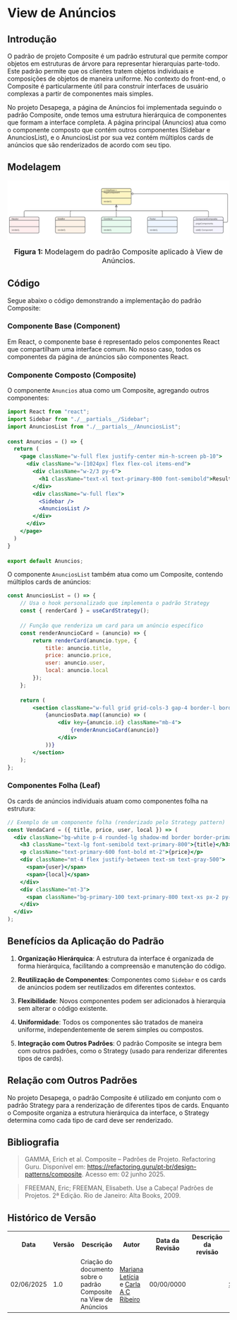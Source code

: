 # View de Anúncios

## Introdução

O padrão de projeto Composite é um padrão estrutural que permite compor objetos em estruturas de árvore para representar hierarquias parte-todo. Este padrão permite que os clientes tratem objetos individuais e composições de objetos de maneira uniforme. No contexto do front-end, o Composite é particularmente útil para construir interfaces de usuário complexas a partir de componentes mais simples.

No projeto Desapega, a página de Anúncios foi implementada seguindo o padrão Composite, onde temos uma estrutura hierárquica de componentes que formam a interface completa. A página principal (Anuncios) atua como o componente composto que contém outros componentes (Sidebar e AnunciosList), e o AnunciosList por sua vez contém múltiplos cards de anúncios que são renderizados de acordo com seu tipo.

## Modelagem

![Modelagem do padrão Composite na View de Anúncios](../../../../diagrama-composite.png)

<font size="3"><p style="text-align: center"><b>Figura 1: </b>Modelagem do padrão Composite aplicado à View de Anúncios.</p></font>

## Código

Segue abaixo o código demonstrando a implementação do padrão Composite:

### Componente Base (Component)

Em React, o componente base é representado pelos componentes React que compartilham uma interface comum. No nosso caso, todos os componentes da página de anúncios são componentes React.

### Componente Composto (Composite)

O componente `Anuncios` atua como um Composite, agregando outros componentes:

```jsx
import React from "react";
import Sidebar from "./__partials__/Sidebar";
import AnunciosList from "./__partials__/AnunciosList";

const Anuncios = () => {
  return (
    <page className="w-full flex justify-center min-h-screen pb-10">
      <div className="w-[1024px] flex flex-col items-end">
        <div className="w-2/3 py-6">
          <h1 className="text-xl text-primary-800 font-semibold">Resultados para: </h1>
        </div>
        <div className="w-full flex">
          <Sidebar />
          <AnunciosList />
        </div>
      </div>
    </page>
  )
}

export default Anuncios;
```

O componente `AnunciosList` também atua como um Composite, contendo múltiplos cards de anúncios:

```jsx
const AnunciosList = () => {
    // Usa o hook personalizado que implementa o padrão Strategy
    const { renderCard } = useCardStrategy();
    
    // Função que renderiza um card para um anúncio específico
    const renderAnuncioCard = (anuncio) => {
        return renderCard(anuncio.type, {
            title: anuncio.title,
            price: anuncio.price,
            user: anuncio.user,
            local: anuncio.local
        });
    };

    return (
        <section className="w-full grid grid-cols-3 gap-4 border-l border-primary-800 pl-4">
            {anunciosData.map((anuncio) => (
                <div key={anuncio.id} className="mb-4">
                    {renderAnuncioCard(anuncio)}
                </div>
            ))}
        </section>
    );
};
```

### Componentes Folha (Leaf)

Os cards de anúncios individuais atuam como componentes folha na estrutura:

```jsx
// Exemplo de um componente folha (renderizado pelo Strategy pattern)
const VendaCard = ({ title, price, user, local }) => (
  <div className="bg-white p-4 rounded-lg shadow-md border border-primary-100">
    <h3 className="text-lg font-semibold text-primary-800">{title}</h3>
    <p className="text-primary-600 font-bold mt-2">{price}</p>
    <div className="mt-4 flex justify-between text-sm text-gray-500">
      <span>{user}</span>
      <span>{local}</span>
    </div>
    <div className="mt-3">
      <span className="bg-primary-100 text-primary-800 text-xs px-2 py-1 rounded-full">Venda</span>
    </div>
  </div>
);
```

## Benefícios da Aplicação do Padrão

1. **Organização Hierárquica**: A estrutura da interface é organizada de forma hierárquica, facilitando a compreensão e manutenção do código.

2. **Reutilização de Componentes**: Componentes como `Sidebar` e os cards de anúncios podem ser reutilizados em diferentes contextos.

3. **Flexibilidade**: Novos componentes podem ser adicionados à hierarquia sem alterar o código existente.

4. **Uniformidade**: Todos os componentes são tratados de maneira uniforme, independentemente de serem simples ou compostos.

5. **Integração com Outros Padrões**: O padrão Composite se integra bem com outros padrões, como o Strategy (usado para renderizar diferentes tipos de cards).

## Relação com Outros Padrões

No projeto Desapega, o padrão Composite é utilizado em conjunto com o padrão Strategy para a renderização de diferentes tipos de cards. Enquanto o Composite organiza a estrutura hierárquica da interface, o Strategy determina como cada tipo de card deve ser renderizado.

## Bibliografia

> GAMMA, Erich et al. Composite – Padrões de Projeto. Refactoring Guru. Disponível em: https://refactoring.guru/pt-br/design-patterns/composite. Acesso em: 02 junho 2025.

> FREEMAN, Eric; FREEMAN, Elisabeth. Use a Cabeça! Padrões de Projetos. 2ª Edição. Rio de Janeiro: Alta Books, 2009.

## Histórico de Versão

<div align="center">
    <table>
        <tr>
            <th>Data</th>
            <th>Versão</th>
            <th>Descrição</th>
            <th>Autor</th>
            <th>Data da Revisão</th>
            <th>Descrição da revisão</th>
            <th>Revisor</th>
        </tr>
        <tr>
            <td>02/06/2025</td>
            <td>1.0</td>
            <td>Criação do documento sobre o padrão Composite na View de Anúncios</td>
            <td><a href="https://github.com/Marianannn">Mariana Letícia</a> e <a href="https://github.com/ccarla">Carla A C Ribeiro</a></td>
            <td>00/00/0000</td>
            <td></td>
            <td><a href="https://github.com/SEU_GIT]">SEU_NOME</a></td>
        </tr>
    </table>
</div>
